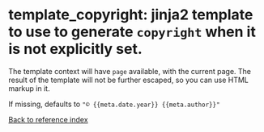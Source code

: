 # template_copyright: jinja2 template to use to generate `copyright` when it is not explicitly set.

The template context will have `page` available, with the current page. The
result of the template will not be further escaped, so you can use HTML markup
in it.

If missing, defaults to `"© {{meta.date.year}} {{meta.author}}"`

[Back to reference index](../README.md)
